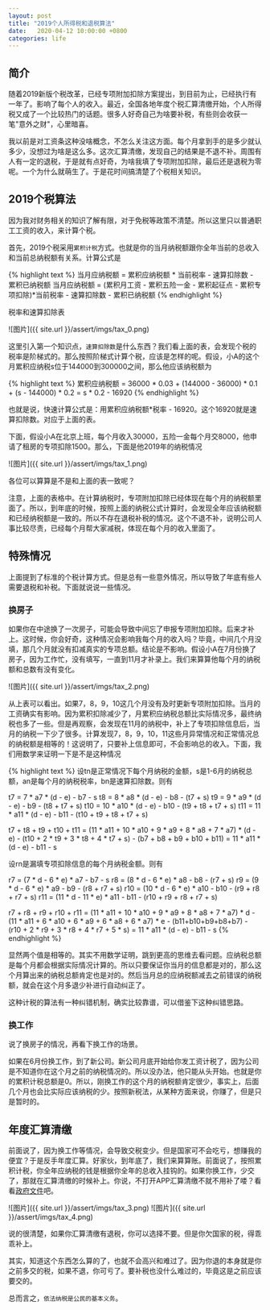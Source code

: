 ```yaml
---
layout: post
title: "2019个人所得税和退税算法"
date:   2020-04-12 10:00:00 +0800
categories: life
---
```


## 简介

随着2019新版个税改革，已经专项附加扣除方案提出，到目前为止，已经执行有一年了。影响了每个人的收入。最近，全国各地年度个税汇算清缴开始，个人所得税又成了一个比较热门的话题。很多人好奇自己为啥要补税，有些则会收获一笔"意外之财"，心里暗喜。

我以前是对工资条这种没啥概念，不怎么关注这方面。每个月拿到手的是多少就认多少，没想过为啥是这么多。这次汇算清缴，发现自己的结果是不退不补。周围有人有一定的退税，于是就有点好奇，为啥我填了专项附加扣除，最后还是退税为零呢。一个为什么就萌生了。于是花时间搞清楚了个税相关知识。

## 2019个税算法

因为我对财务相关的知识了解有限，对于免税等政策不清楚。所以这里只以普通职工工资的收入，来计算个税。

首先，2019个税采用`累积计税`方式。也就是你的当月纳税额跟你全年当前的总收入和当前总纳税额有关系。计算公式是

{% highlight text %}
当月应纳税额 = 累积应纳税额 * 当前税率 - 速算扣除数 - 累积已纳税额
当月应纳税额 = (累积月工资 - 累积五险一金 - 累积起征点 - 累积专项扣除)*当前税率 - 速算扣除数 - 累积已纳税额
{% endhighlight %}

税率和速算扣除表

![图片]({{ site.url }}/assert/imgs/tax_0.png)

这里引入第一个知识点，`速算扣除数`是什么东西？我们看上面的表，会发现个税的税率是阶梯式的。那么按照阶梯式计算个税，应该是怎样的呢。假设，小A的这个月累积应纳税s位于144000到300000之间，那么他应该纳税额为

{% highlight text %}
累积应纳税额 = 36000 * 0.03 + (144000 - 36000) * 0.1 + (s - 144000) * 0.2
           = s * 0.2 - 16920
{% endhighlight %}

也就是说，快速计算公式是：用累积应纳税额*税率 - 16920。这个16920就是速算扣除数。对应于上面的表。

下面，假设小A在北京上班，每个月收入30000，五险一金每个月交8000，他申请了租房的专项扣除1500。那么，下面是他2019年的纳税情况

![图片]({{ site.url }}/assert/imgs/tax_1.png)

各位可以算算是不是和上面的表一致呢？

注意，上面的表格中。在计算纳税时，专项附加扣除已经体现在每个月的纳税额里面了。所以，到年底的时候，按照上面的纳税公式计算时，会发现全年应该纳税额和已经纳税额是一致的。所以不存在退税补税的情况。这个不退不补，说明公司人事比较尽责，已经每个月帮大家减税，体现在每个月的收入里面了。

## 特殊情况

上面提到了标准的个税计算方式。但是总有一些意外情况，所以导致了年底有些人需要退税和补税。下面就说说一些情况。

### 换房子

如果你在中途换了一次房子，可能会导致中间忘了申报专项附加扣除。后来才补上。这时候，你会好奇，这种情况会影响我每个月的收入吗？毕竟，中间几个月没填，那几个月就没有扣减真实的专项总额。结论是不影响。假设小A在7月份换了房子，因为工作忙，没有填写，一直到11月才补录上。我们来算算他每个月的纳税额和总数有没有变化。

![图片]({{ site.url }}/assert/imgs/tax_2.png)

从上表可以看出。如果7，8，9，10这几个月没有及时更新专项附加扣除。当月的工资确实有影响。因为累积扣除减少了，月累积应纳税总额比实际情况多，最终纳税也多了一些。但是再观察，会发现在11月的纳税中，补上了专项扣除信息后，当月的纳税一下少了很多。计算发现7，8，9，10，11这些月异常情况和正常情况总的纳税额是相等的！这说明了，只要补上信息即可，不会影响总的收入。下面，我们用数学来证明一下是不是这种情况

{% highlight text %}
设tn是正常情况下每个月纳税的金额，s是1-6月的纳税总额，an是每个月的纳税税率，bn是速算扣除数。则有

t7 = 7 * a7 * (d - e) - b7 - s
t8 = 8 * a8 * (d - e) - b8 - (t7 + s)
t9 = 9 * a9 * (d - e) - b9 - (t8 + t7 + s)
t10 = 10 * a10 * (d - e) - b10 - (t9 + t8 + t7 + s)
t11 = 11 * a11 * (d - e) - b11 - (t10 + t9 + t8 + t7 + s)

t7 + t8 + t9 + t10 + t11 
= (11 * a11 + 10 * a10 + 9 * a9 + 8 * a8 + 7 * a7) * (d - e) - (t10 + 2 * t9 + 3 * t8 + 4 * t7 + s) - (b7 + b8 + b9 + b10 + b11)
= 11 * a11 * (d - e) - b11 - s

设rn是漏填专项扣除信息的每个月纳税金额。则有

r7 = (7 * d - 6 * e) * a7 - b7 - s
r8 = (8 * d - 6 * e) * a8 - b8 - (r7 + s)
r9 = (9 * d - 6 * e) * a9 - b9 - (r8 + r7 + s)
r10 = (10 * d - 6 * e) * a10 - b10 - (r9 + r8 + r7 + s)
r11 = (11 * d - 11 * e) * a11 - b11 - (r10 + r9 + r8 + r7 + s)

r7 + r8 + r9 + r10 + r11 
= (11 * a11 + 10 * a10 + 9 * a9 + 8 * a8 + 7 * a7) * d - (11 * a11 + 6 * a10 + 6 * a9 + 6 * a8 + 6 * a7) * e - (b11+b10+b9+b8+b7) - (r10 + 2 * r9 + 3 * r8 + 4 * r7 + 5 * s)
= 11 * a11 * (d - e) - b11 - s
{% endhighlight %}

显然两个值是相等的。其实不用数学证明，跳到更高的思维去看问题。应纳税总额是每个月都会根据实际情况计算的。所以只要保证你当月的信息都是对的，那么这个月算出来的纳税总额肯定也是对的。然后当月总的应纳税额减去之前错误的纳税额，就会在这个月多退少补进行自动纠正了。

这种计税的算法有一种纠错机制，确实比较靠谱，可以借鉴下这种纠错思路。

### 换工作

说了换房子的情况，再看下换工作的场景。

如果在6月份换工作，到了新公司。新公司月底开始给你发工资计税了，因为公司是不知道你在这个月之前的纳税情况的。所以没办法，他只能从头开始。也就是你的累积计税总额是0。所以，刚换工作的这个月的纳税额肯定很少，事实上，后面几个月也会比实际应该纳税的少。按照新税法，从某种方面来说，你赚了，但是只是暂时的。

## 年度汇算清缴

前面说了，因为换工作等情况，会导致交税变少。但是国家可不会吃亏，想赚我的便宜？于是反手年度汇算。好家伙，到年底了，我们来算算账。前面说了，按照累积计税，你全年应纳税的钱是根据你全年的总收入挂钩的。如果你换工作，少交了，那就在汇算清缴的时候补上。你说，不打开APP汇算清缴不就不用补了喽？看看[政府文件](http://www.chinatax.gov.cn/chinatax/n810341/n810755/c5147686/5147686/files/ba9ed83762784ae5b05430d6297f798a.pdf)吧。

![图片]({{ site.url }}/assert/imgs/tax_3.png)
![图片]({{ site.url }}/assert/imgs/tax_4.png)

说的很清楚，如果你汇算清缴有退税，你可以选择不要。但是你欠国家的税，得乖乖补上。

其实，知道这个东西怎么算的了，也就不会高兴和难过了。因为你退的本身就是你之前多交的税，如果不退，你可亏了。要补税也没什么难过的，毕竟这是之前应该要交的。

总而言之，`依法纳税是公民的基本义务`。
